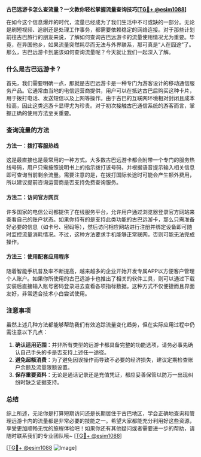 **古巴远游卡怎么查流量？一文教你轻松掌握流量查询技巧[[TG💪+ @esim1088](https://t.me/s/esim1088)]**

在如今这个信息爆炸的时代，流量已经成为了我们生活中不可或缺的一部分。无论是刷短视频、追剧还是处理工作事务，都需要依赖稳定的网络连接。对于那些计划前往古巴旅行的朋友来说，了解如何查询古巴远游卡的流量使用情况尤为重要。毕竟，在异国他乡，如果流量突然耗尽而无法与外界联系，那可真是“人在囧途”了。那么，古巴远游卡到底该如何查询流量呢？今天就让我们一起深入了解。

### 什么是古巴远游卡？

首先，我们需要明确一点，那就是古巴远游卡是一种专门为游客设计的移动通信服务产品。它通常由当地的电信运营商提供，用户可以在抵达古巴后购买这种卡片，用于拨打电话、发送短信以及上网等操作。由于古巴的互联网环境相对封闭且成本较高，因此这类远游卡显得尤为珍贵。对于初次接触古巴通信系统的游客而言，掌握正确的使用方法至关重要。

### 查询流量的方法

#### 方法一：拨打客服热线

这是最直接也是最常用的一种方式。大多数古巴远游卡都会附带一个专门的服务热线号码，用户只需按照说明书上的指示拨打该号码，并根据语音提示输入相关信息即可查询当前剩余流量。需要注意的是，在拨打国际长途时可能会产生额外费用，所以建议提前咨询运营商是否支持免费查询服务。

#### 方法二：访问官方网页

许多国家的电信公司都提供了在线服务平台，允许用户通过浏览器登录官方网站来查看自己的账户状态。如果你持有的是支持此类功能的古巴远游卡，那么只需准备好必要的信息（如卡号、密码等），然后访问相应网站进行注册并绑定设备即可随时监控流量消耗情况。不过，这种方法要求手机能够正常联网，否则可能无法完成操作。

#### 方法三：使用配套应用程序

随着智能手机普及率不断提高，越来越多的企业开始开发专属APP以方便客户管理个人账户。如果你所使用的古巴远游卡也推出了相关的软件工具，则可以通过下载安装后直接输入账号密码登录进去查看各项指标数据。这种方式不仅便捷而且界面友好，非常适合技术小白尝试使用。

### 注意事项

虽然上述几种方法都能够帮助我们有效追踪流量变化趋势，但在实际应用过程中仍需注意以下几点：

1. **确认适用范围**：并非所有类型的远游卡都具备完整的功能选项，请务必事先确认自己手头的卡是否支持上述任一途径。
2. **避免超额消费**：为了避免因误操作而导致不必要的经济损失，建议定期检查账户余额及流量限额设置。
3. **保存重要资料**：无论是通话记录还是充值凭证，都应妥善保管以防万一出现纠纷时缺乏证据支持。

### 总结

综上所述，无论你是打算短期访问还是长期居住于古巴地区，学会正确地查询和管理远游卡内的流量都是非常必要的技能之一。希望大家都能充分利用好这些资源，享受更加顺畅无忧的旅程体验吧！如果你还有其他疑问或者需要进一步的帮助，请随时联系我们的专业团队哦~ [[TG💪+ @esim1088](https://t.me/s/esim1088)]

[[TG💪+ @esim1088](https://t.me/s/esim1088) ![Image](https://i.postimg.cc/4NQfJmqS/Snipaste-2025-05-13-00-14-12.png)]